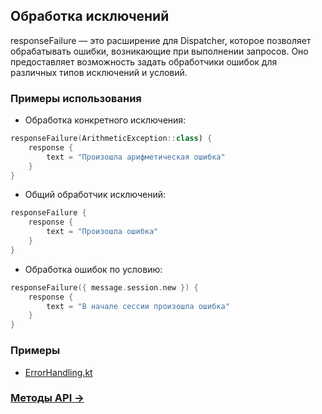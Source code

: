 ## Обработка исключений

responseFailure — это расширение для Dispatcher, которое позволяет обрабатывать ошибки, возникающие при выполнении
запросов.
Оно предоставляет возможность задать обработчики ошибок для различных типов исключений и условий.

### Примеры использования

- Обработка конкретного исключения:

```kotlin
responseFailure(ArithmeticException::class) {
    response {
        text = "Произошла арифметическая ошибка"
    }
}
```

- Общий обработчик исключений:

```kotlin
responseFailure {
    response {
        text = "Произошла ошибка"
    }
}
```

- Обработка ошибок по условию:

```kotlin
responseFailure({ message.session.new }) {
    response {
        text = "В начале сессии произошла ошибка"
    }
}
```

### Примеры

- [ErrorHandling.kt](../examples/src/main/kotlin/com/github/examples/ErrorHandling.kt)

### [Методы API ->](Методы_API.md)